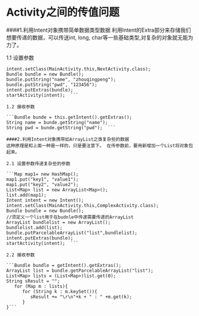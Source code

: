# Activity之间的传值问题
####1.利用Intent对象携带简单数据类型数据
利用Intent的Extra部分来存储我们想要传递的数据，可以传送int, long, char等一些基础类型,对复杂的对象就无能为力了。

1.1 设置参数

```Intent intent = new Intent();  
intent.setClass(MainActivity.this,NextActivity.class); 
Bundle bundle = new Bundle();  
bundle.putString("name", "zhouqingpeng"); 
bundle.putString("pwd", "123456"); 
intent.putExtras(bundle);  
startActivity(intent);  ```

1.2 接收参数

```Bundle bunde = this.getIntent().getExtras();  
String name = bunde.getString("name");  
String pwd = bunde.getString("pwd");  ```

####2.利用Intent对象携带如ArrayList之类复杂些的数据
这种原理是和上面一种是一样的，只是要注意下。 在传参数前，要用新增加一个List将对象包起来。

2.1 设置参数传递复杂些的参数  

```Map map1= new HashMap(); 
map1.put("key1", "value1");  
map1.put("key2", "value2");  
List<Map> list = new ArrayList<Map>();  
list.add(map1);  
Intent intent = new Intent();  
intent.setClass(MainActivity.this,ComplexActivity.class); 
Bundle bundle = new Bundle();  
//须定义一个list用于在budnle中传递需要传递的ArrayList
ArrayList bundlelist = new ArrayList();   
bundlelist.add(list);   
bundle.putParcelableArrayList("list",bundlelist); 
intent.putExtras(bundle);               
startActivity(intent);  ```

2.2 接收参数

```Bundle bundle = getIntent().getExtras();   
ArrayList list = bundle.getParcelableArrayList("list");  
List<Map> lists = (List<Map>)list.get(0);  
String sResult = "";  
   for (Map m : lists){
      for (String k : m.keySet()){
         sResult += "\r\n"+k + " : " +m.get(k);
      }            
}```